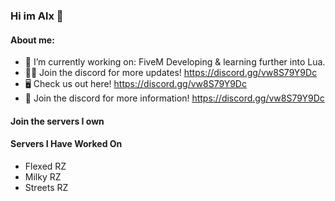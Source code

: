 ### Hi im Alx 👋

#### About me:

- 🔭 I’m currently working on: FiveM Developing & learning further into Lua.
- 👨‍💻 Join the discord for more updates! https://discord.gg/vw8S79Y9Dc
- 🖥️ Check us out here! https://discord.gg/vw8S79Y9Dc
- 👨‍ Join the discord for more information! https://discord.gg/vw8S79Y9Dc

#### Join the servers I own

#### Servers I Have Worked On
- Flexed RZ
- Milky RZ
- Streets RZ
